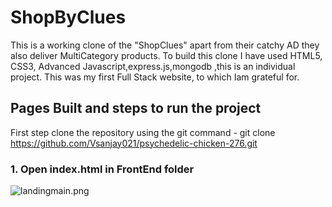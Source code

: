 # ShopByClues

This is a working clone of the "ShopClues" apart from their catchy AD they also deliver MultiCategory products. To build this clone I have used HTML5, CSS3, Advanced Javascript,express.js,mongodb ,this is an individual project. This was my first Full Stack website, to which Iam grateful for.

## Pages Built and steps to run the project

First step clone the repository using the git command - git clone https://github.com/Vsanjay021/psychedelic-chicken-276.git

### 1. Open index.html in FrontEnd folder

![landingmain.png](https://masai-course.s3.ap-south-1.amazonaws.com/editor/uploads/2023-01-23/landingmain_945537.png)